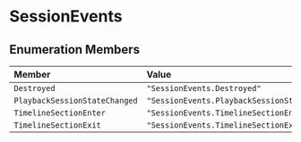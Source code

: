 # SessionEvents

## Enumeration Members

| Member | Value |
| :------ | :------ |
| `Destroyed` | `"SessionEvents.Destroyed"` |
| `PlaybackSessionStateChanged` | `"SessionEvents.PlaybackSessionStateChanged"` |
| `TimelineSectionEnter` | `"SessionEvents.TimelineSectionEnter"` |
| `TimelineSectionExit` | `"SessionEvents.TimelineSectionExit"` |
